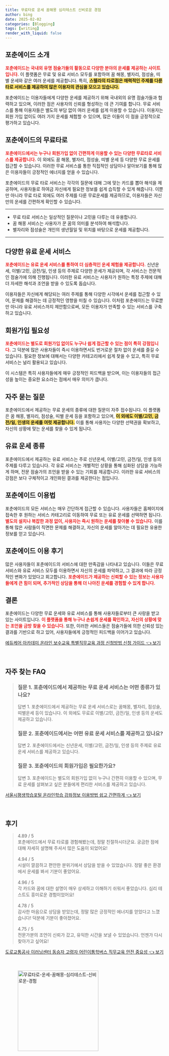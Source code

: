 ```yaml
---
title: 무료타로 운세 꿈해몽 심리테스트 신비로운 경험
author: bing
date: 2025-02-02
categories: [Blogging]
tags: [writing]
render_with_liquid: false
---
```



<h2 id='포춘에이드_소개'>포춘에이드 소개</h2>

<p><b><span style="color: #ee2323;">포춘에이드는 국내외 유명 점술가들의 활동으로 다양한 분야의 운세를 제공하는 사이트입니다.</span></b> 이 플랫폼은 무료 및 유료 서비스 모두를 포함하여 꿈 해몽, 별자리, 점성술, 띠별 운세와 같은 여러 운세를 제공합니다. 특히, <b><span style="background-color: #ffe066;">스텔라의 타로점은 매력적인 주제를 다룬 타로 서비스를 제공하여 많은 이용자의 관심을 모으고 있습니다.</span></b></p>

<p>포춘에이드는 이용자들에게 다양한 운세를 제공하기 위해 국내외의 유명 점술가들과 협력하고 있으며, 이러한 점은 사용자의 신뢰를 형성하는 데 큰 기여를 합니다. 무료 서비스를 통해 이용자들은 별도의 부담 없이 여러 운세를 쉽게 이용할 수 있습니다. 이용자는 회원 가입 없이도 여러 가지 운세를 체험할 수 있으며, 많은 이들이 이 점을 긍정적으로 평가하고 있습니다.</p>

<h2 id='무료_타로_운세'>포춘에이드의 무료타로</h2>

<p><b><span style="color: #ee2323;">포춘에이드에서는 누구나 회원가입 없이 간편하게 이용할 수 있는 다양한 무료타로 서비스를 제공합니다.</span></b> 이 외에도 꿈 해몽, 별자리, 점성술, 띠별 운세 등 다양한 무료 운세를 접근할 수 있습니다. 이러한 무료 서비스를 통한 직접적인 상담이나 알아보기를 통해 많은 이용자들이 긍정적인 에너지를 얻을 수 있습니다.</p>

<p>포춘에이드의 무료 타로 서비스는 각각의 질문에 대해 그에 맞는 카드를 뽑아 해석을 제공하며, 사용자들로 하여금 자신에게 필요한 정보를 쉽게 습득할 수 있게 해줍니다. 이뿐만 아니라 무료 타로 외에도 여러 주제를 다룬 무료운세를 제공하므로, 이용자들은 자신만의 운세를 간편하게 확인할 수 있습니다.</p>

<hr />

<ul>
    <li>무료 타로 서비스는 일상적인 질문이나 고민을 다루는 데 유용합니다.</li>
    <li>꿈 해몽 서비스는 사용자가 꾼 꿈의 의미를 분석하여 해석합니다.</li>
    <li>별자리와 점성술은 개인의 생년월일 및 위치를 바탕으로 운세를 제공합니다.</li>
</ul>

<hr />

<h2 id='유료_운세_서비스'>다양한 유료 운세 서비스</h2>

<p><b><span style="color: #ee2323;">포춘에이드는 유료 운세 서비스를 통하여 더 심층적인 운세 체험을 제공합니다.</span></b> 신년운세, 이별/고민, 금전/일, 인생 등의 주제로 다양한 운세가 제공되며, 각 서비스는 전문적인 점술가에 의해 진행됩니다. 이러한 유료 서비스는 사용자가 원하는 특정 주제에 대해 더 자세한 해석과 조언을 받을 수 있도록 돕습니다.</p>

<p>이용자들은 자신에게 해당되는 여러 주제를 통해 다양한 시각에서 운세를 접근할 수 있어, 문제를 해결하는 데 긍정적인 영향을 미칠 수 있습니다. 이처럼 포춘에이드는 무료뿐만 아니라 유료 서비스까지 제안함으로써, 모든 이용자가 만족할 수 있는 서비스를 구축하고 있습니다.</p>

<h2 id='회원가입_필요성'>회원가입 필요성</h2>

<p><b><span style="color: #ee2323;">포춘에이드는 별도로 회원가입 없이도 누구나 쉽게 접근할 수 있는 점이 특히 강점입니다.</span></b> 그 덕분에 많은 사용자들이 즉시 이용하면서도 번거로운 절차 없이 운세를 즐길 수 있습니다. 필요한 정보에 대해서는 다양한 카테고리에서 쉽게 찾을 수 있고, 특히 무료 서비스는 널리 활용되고 있습니다.</p>

<p>이 시스템은 특히 사용자들에게 매우 긍정적인 피드백을 받으며, 이는 이용자들의 접근성을 높이는 중요한 요소라는 점에서 매우 의미가 큽니다.</p>

<h2 id='자주_묻는_질문'>자주 묻는 질문</h2>

<p>포춘에이드에서 제공하는 무료 운세의 종류에 대한 질문이 자주 접수됩니다. 이 플랫폼은 꿈 해몽, 별자리, 점성술, 띠별 운세 등을 포함하고 있으며, <b><span style="background-color: #ffe066;">이 외에도 이별/고민, 금전/일, 인생의 운세를 여럿 제공합니다.</span></b> 이를 통해 사용자는 다양한 선택권을 확보하고, 자신의 상황에 맞는 운세를 찾을 수 있게 됩니다.</p>

<h2 id='유료_운세_종류'>유료 운세 종류</h2>

<p>포춘에이드에서 제공하는 유료 서비스는 주로 신년운세, 이별/고민, 금전/일, 인생 등의 주제를 다루고 있습니다. 각 유료 서비스는 개별적인 상황을 통해 심화된 상담을 가능하게 하며, 전문 점술가의 조언을 받을 수 있는 기회를 제공합니다. 이러한 유료 서비스의 강점은 보다 구체적이고 개인화된 결과를 제공한다는 점입니다.</p>

<h2 id='사이트_이용법'>포춘에이드 이용법</h2>

<p>포춘에이드의 모든 서비스는 매우 간단하게 접근할 수 있습니다. 사용자들은 홈페이지에 접속한 후 원하는 서비스 카테고리로 이동하여 무료 또는 유료 운세를 선택하면 됩니다. <b><span style="color: #ee2323;">별도의 설치나 복잡한 과정 없이, 사용자는 즉시 원하는 운세를 찾아볼 수 있습니다.</span></b> 이를 통해 많은 사람들이 직면한 문제를 해결하고, 자신의 운세를 알아가는 데 필요한 유용한 정보를 얻고 있습니다.</p>

<h2 id='이용_후기'>포춘에이드 이용 후기</h2>

<p>많은 사용자들이 포춘에이드의 서비스에 대한 만족감을 나타내고 있습니다. 이들은 무료 서비스와 유료 서비스 모두를 이용하면서 자신의 운세를 파악하고, 그 결과에 따라 긍정적인 변화가 있었다고 회고합니다. <b><span style="color: #ee2323;">포춘에이드가 제공하는 신뢰할 수 있는 정보는 사용자들에게 큰 힘이 되며, 추가적인 상담을 통해 더 나아진 운세를 경험할 수 있게 합니다.</span></b></p>

<h2 id='결론'>결론</h2>

<p>포춘에이드는 다양한 무료 운세와 유료 서비스를 통해 사용자들로부터 큰 사랑을 받고 있는 사이트입니다. <b><span style="color: #ee2323;">이 플랫폼을 통해 누구나 손쉽게 운세를 확인하고, 자신의 상황에 맞는 조언을 금방 찾을 수 있습니다.</span></b> 또한, 이러한 서비스들은 점술가들에 의한 신뢰성 있는 결과를 기반으로 하고 있어, 사용자들에게 긍정적인 피드백을 이어가고 있습니다.</p>


<p><a class="click-button" title="에듀케어 아카데미 온라인 보수교육 특별직무교육 과정 신청방법 신청 가이드" href="https://greenforu.github.io/posts/%EC%97%90%EB%93%80%EC%BC%80%EC%96%B4-%EC%95%84%EC%B9%B4%EB%8D%B0%EB%AF%B8-%EC%98%A8%EB%9D%BC%EC%9D%B8-%EB%B3%B4%EC%88%98%EA%B5%90%EC%9C%A1-%ED%8A%B9%EB%B3%84%EC%A7%81%EB%AC%B4%EA%B5%90%EC%9C%A1-%EA%B3%BC%EC%A0%95-%EC%8B%A0%EC%B2%AD%EB%B0%A9%EB%B2%95-%EC%8B%A0%EC%B2%AD-%EA%B0%80%EC%9D%B4%EB%93%9C/" rel="dofollow">에듀케어 아카데미 온라인 보수교육 특별직무교육 과정 신청방법 신청 가이드 👈 보기</a></p><br>
<h2 id='자주_찾는_FAQ'>자주 찾는 FAQ</h2>
<div itemscope="" itemtype="https://schema.org/FAQPage"> 
<blockquote> 
<div itemscope="" itemprop="mainEntity" itemtype="https://schema.org/Question"> 
<h3 itemprop="name">질문 1. 포춘에이드에서 제공하는 무료 운세 서비스는 어떤 종류가 있나요?</h3> 
<div itemscope="" itemprop="acceptedAnswer" itemtype="https://schema.org/Answer"> 
<span itemprop="text"> 
<p>답변 1. 포춘에이드에서 제공하는 무료 운세 서비스로는 꿈해몽, 별자리, 점성술, 띠별운세 등이 있습니다. 이 외에도 무료로 이별/고민, 금전/일, 인생 등의 운세도 제공하고 있습니다.</p> 
</span> 
</div> 
</div> 
<div itemscope="" itemprop="mainEntity" itemtype="https://schema.org/Question"> 
<h3 itemprop="name">질문 2. 포춘에이드에서는 어떤 유료 운세 서비스를 제공하고 있나요?</h3> 
<div itemscope="" itemprop="acceptedAnswer" itemtype="https://schema.org/Answer"> 
<span itemprop="text"> 
<p>답변 2. 포춘에이드에서는 신년운세, 이별/고민, 금전/일, 인생 등의 주제로 유료 운세 서비스를 제공하고 있습니다.</p> 
</span> 
</div> 
</div> 
<div itemscope="" itemprop="mainEntity" itemtype="https://schema.org/Question"> 
<h3 itemprop="name">질문 3. 포춘에이드의 회원가입은 필요한가요?</h3> 
<div itemscope="" itemprop="acceptedAnswer" itemtype="https://schema.org/Answer"> 
<span itemprop="text"> 
<p>답변 3. 포춘에이드는 별도의 회원가입 없이 누구나 간편히 이용할 수 있으며, 무료 운세를 살펴보고 싶은 분들에게 편리한 서비스를 제공하고 있습니다.</p> 
</span> 
</div> 
</div> 
</blockquote> 
</div>
<p><a class="click-button" title="서울시평생학습포털 온라인학습 강좌정보 이용방법 쉽고 간편하게" href="https://greenforu.github.io/posts/%EC%84%9C%EC%9A%B8%EC%8B%9C%ED%8F%89%EC%83%9D%ED%95%99%EC%8A%B5%ED%8F%AC%ED%84%B8-%EC%98%A8%EB%9D%BC%EC%9D%B8%ED%95%99%EC%8A%B5-%EA%B0%95%EC%A2%8C%EC%A0%95%EB%B3%B4-%EC%9D%B4%EC%9A%A9%EB%B0%A9%EB%B2%95-%EC%89%BD%EA%B3%A0-%EA%B0%84%ED%8E%B8%ED%95%98%EA%B2%8C/" rel="dofollow">서울시평생학습포털 온라인학습 강좌정보 이용방법 쉽고 간편하게 👈 보기</a></p><br>
<h2 id='후기'>후기</h2>
<div itemscope itemtype="https://schema.org/Product">
  <blockquote>
  <div itemprop="review" itemscope itemtype="https://schema.org/Review">
      <div itemprop="reviewRating" itemscope itemtype="https://schema.org/Rating"> <span itemprop="ratingValue">4.89</span> / <span itemprop="bestRating">5</span> </div>
      <span itemprop="reviewBody">포춘에이드에서 무료 타로를 경험해봤는데, 정말 친절하시더군요. 궁금한 점에 대해 자세히 설명해 주셔서 많은 도움이 되었어요!</span>
  </div>
  <br>
  <div itemprop="review" itemscope itemtype="https://schema.org/Review">
      <div itemprop="reviewRating" itemscope itemtype="https://schema.org/Rating"> <span itemprop="ratingValue">4.94</span> / <span itemprop="bestRating">5</span> </div>
      <span itemprop="reviewBody">시설이 깔끔하고 편안한 분위기에서 상담을 받을 수 있었습니다. 정말 좋은 환경에서 운세를 봐서 기분이 좋았어요.</span>
  </div>
  <br>
  <div itemprop="review" itemscope itemtype="https://schema.org/Review">
      <div itemprop="reviewRating" itemscope itemtype="https://schema.org/Rating"> <span itemprop="ratingValue">4.96</span> / <span itemprop="bestRating">5</span> </div>
      <span itemprop="reviewBody">각 카드와 꿈에 대한 설명이 매우 상세하고 이해하기 쉬워서 좋았습니다. 심리 테스트도 흥미로운 경험이었어요!</span>
  </div>
  <br>
  <div itemprop="review" itemscope itemtype="https://schema.org/Review">
      <div itemprop="reviewRating" itemscope itemtype="https://schema.org/Rating"> <span itemprop="ratingValue">4.78</span> / <span itemprop="bestRating">5</span> </div>
      <span itemprop="reviewBody">감사한 마음으로 상담을 받았는데, 정말 많은 긍정적인 에너지를 얻었다고 느꼈습니다! 덕분에 기분이 좋아졌어요.</span>
  </div>
  <br>
  <div itemprop="review" itemscope itemtype="https://schema.org/Review">
      <div itemprop="reviewRating" itemscope itemtype="https://schema.org/Rating"> <span itemprop="ratingValue">4.75</span> / <span itemprop="bestRating">5</span> </div>
      <span itemprop="reviewBody">전문가분의 조언이 신뢰가 갔고, 유익한 시간을 보낼 수 있었습니다. 언젠가 다시 찾아가고 싶어요!</span>
  </div>
  </blockquote>
</div>
<p><a class="click-button" title="도로교통공사 이러닝센터 동승자 고령자 어린이통학버스 직무교육 안전 중요성" href="https://greenforu.github.io/posts/%EB%8F%84%EB%A1%9C%EA%B5%90%ED%86%B5%EA%B3%B5%EC%82%AC-%EC%9D%B4%EB%9F%AC%EB%8B%9D%EC%84%BC%ED%84%B0-%EB%8F%99%EC%8A%B9%EC%9E%90-%EA%B3%A0%EB%A0%B9%EC%9E%90-%EC%96%B4%EB%A6%B0%EC%9D%B4%ED%86%B5%ED%95%99%EB%B2%84%EC%8A%A4-%EC%A7%81%EB%AC%B4%EA%B5%90%EC%9C%A1-%EC%95%88%EC%A0%84-%EC%A4%91%EC%9A%94%EC%84%B1/" rel="dofollow">도로교통공사 이러닝센터 동승자 고령자 어린이통학버스 직무교육 안전 중요성 👈 보기</a></p><br>
<figure class="image"><img src="https://greenforu.github.io/assets/img/thumbnail/무료타로-운세-꿈해몽-심리테스트-신비로운-경험.webp" alt="무료타로-운세-꿈해몽-심리테스트-신비로운-경험" width="256" height="256"></figure>